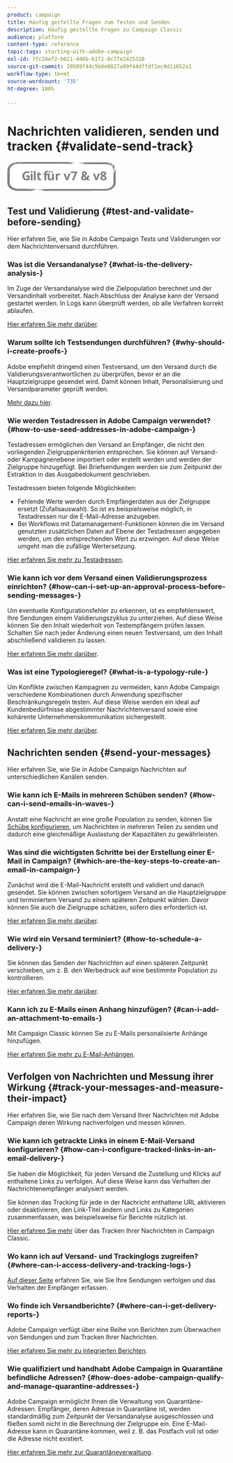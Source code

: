 ```yaml
---
product: campaign
title: Häufig gestellte Fragen zum Testen und Senden
description: Häufig gestellte Fragen zu Campaign Classic
audience: platform
content-type: reference
topic-tags: starting-with-adobe-campaign
exl-id: 7fc24ef2-b021-440b-b1f2-8c77e2425328
source-git-commit: 20509f44c5b8e0827a09f44dffdf2ec9d11652a1
workflow-type: tm+mt
source-wordcount: '735'
ht-degree: 100%

---
```


# Nachrichten validieren, senden und tracken {#validate-send-track}

![](../../assets/common.svg)

## Test und Validierung {#test-and-validate-before-sending}

Hier erfahren Sie, wie Sie in Adobe Campaign Tests und Validierungen vor dem Nachrichtenversand durchführen.

### Was ist die Versandanalyse? {#what-is-the-delivery-analysis-}

Im Zuge der Versandanalyse wird die Zielpopulation berechnet und der Versandinhalt vorbereitet. Nach Abschluss der Analyse kann der Versand gestartet werden. In Logs kann überprüft werden, ob alle Verfahren korrekt ablaufen.

[Hier erfahren Sie mehr darüber](../../delivery/using/steps-validating-the-delivery.md).

### Warum sollte ich Testsendungen durchführen? {#why-should-i-create-proofs-}

Adobe empfiehlt dringend einen Testversand, um den Versand durch die Validierungsverantwortlichen zu überprüfen, bevor er an die Hauptzielgruppe gesendet wird. Damit können Inhalt, Personalisierung und Versandparameter geprüft werden.

[Mehr dazu hier](../../delivery/using/steps-validating-the-delivery.md#sending-a-proof).

### Wie werden Testadressen in Adobe Campaign verwendet? {#how-to-use-seed-addresses-in-adobe-campaign-}

Testadressen ermöglichen den Versand an Empfänger, die nicht den vorliegenden Zielgruppenkriterien entsprechen. Sie können auf Versand- oder Kampagnenebene importiert oder erstellt werden und werden der Zielgruppe hinzugefügt. Bei Briefsendungen werden sie zum Zeitpunkt der Extraktion in das Ausgabedokument geschrieben.

Testadressen bieten folgende Möglichkeiten:

* Fehlende Werte werden durch Empfängerdaten aus der Zielgruppe ersetzt (Zufallsauswahl). So ist es beispielsweise möglich, in Testadressen nur die E-Mail-Adresse anzugeben.
* Bei Workflows mit Datamanagement-Funktionen können die im Versand genutzten zusätzlichen Daten auf Ebene der Testadressen angegeben werden, um den entsprechenden Wert zu erzwingen. Auf diese Weise umgeht man die zufällige Wertersetzung.

[Hier erfahren Sie mehr zu Testadressen](../../delivery/using/about-seed-addresses.md).

### Wie kann ich vor dem Versand einen Validierungsprozess einrichten? {#how-can-i-set-up-an-approval-process-before-sending-messages-}

Um eventuelle Konfigurationsfehler zu erkennen, ist es empfehlenswert, Ihre Sendungen einem Validierungszyklus zu unterziehen. Auf diese Weise können Sie den Inhalt wiederholt von Testempfängern prüfen lassen. Schalten Sie nach jeder Änderung einen neuen Testversand, um den Inhalt abschließend validieren zu lassen.

[Hier erfahren Sie mehr darüber](../../delivery/using/steps-validating-the-delivery.md#sending-a-proof).

### Was ist eine Typologieregel? {#what-is-a-typology-rule-}

Um Konflikte zwischen Kampagnen zu vermeiden, kann Adobe Campaign verschiedene Kombinationen durch Anwendung spezifischer Beschränkungsregeln testen. Auf diese Weise werden ein ideal auf Kundenbedürfnisse abgestimmter Nachrichtenversand sowie eine kohärente Unternehmenskommunikation sichergestellt.

[Hier erfahren Sie mehr darüber](../../campaign-opt/using/about-campaign-typologies.md).

## Nachrichten senden {#send-your-messages}

Hier erfahren Sie, wie Sie in Adobe Campaign Nachrichten auf unterschiedlichen Kanälen senden.

### Wie kann ich E-Mails in mehreren Schüben senden? {#how-can-i-send-emails-in-waves-}

Anstatt eine Nachricht an eine große Population zu senden, können Sie [Schübe konfigurieren](../../delivery/using/steps-sending-the-delivery.md#sending-using-multiple-waves), um Nachrichten in mehreren Teilen zu senden und dadurch eine gleichmäßige Auslastung der Kapazitäten zu gewährleisten.

### Was sind die wichtigsten Schritte bei der Erstellung einer E-Mail in Campaign? {#which-are-the-key-steps-to-create-an-email-in-campaign-}

Zunächst wird die E-Mail-Nachricht erstellt und validiert und danach gesendet. Sie können zwischen sofortigem Versand an die Hauptzielgruppe und terminiertem Versand zu einem späteren Zeitpunkt wählen. Davor können Sie auch die Zielgruppe schätzen, sofern dies erforderlich ist.

[Hier erfahren Sie mehr darüber](../../delivery/using/steps-validating-the-delivery.md#sending-a-proof).

### Wie wird ein Versand terminiert? {#how-to-schedule-a-delivery-}

Sie können das Senden der Nachrichten auf einen späteren Zeitpunkt verschieben, um z. B. den Werbedruck auf eine bestimmte Population zu kontrollieren.

[Hier erfahren Sie mehr darüber](../../delivery/using/steps-sending-the-delivery.md#scheduling-the-delivery-sending).

### Kann ich zu E-Mails einen Anhang hinzufügen? {#can-i-add-an-attachment-to-emails-}

Mit Campaign Classic können Sie zu E-Mails personalisierte Anhänge hinzufügen.

[Hier erfahren Sie mehr zu E-Mail-Anhängen](../../delivery/using/attaching-files.md).

## Verfolgen von Nachrichten und Messung ihrer Wirkung {#track-your-messages-and-measure-their-impact}

Hier erfahren Sie, wie Sie nach dem Versand Ihrer Nachrichten mit Adobe Campaign deren Wirkung nachverfolgen und messen können.

### Wie kann ich getrackte Links in einem E-Mail-Versand konfigurieren? {#how-can-i-configure-tracked-links-in-an-email-delivery-}

Sie haben die Möglichkeit, für jeden Versand die Zustellung und Klicks auf enthaltene Links zu verfolgen. Auf diese Weise kann das Verhalten der Nachrichtenempfänger analysiert werden.

Sie können das Tracking für jede in der Nachricht enthaltene URL aktivieren oder deaktivieren, den Link-Titel ändern und Links zu Kategorien zusammenfassen, was beispielsweise für Berichte nützlich ist.

[Hier erfahren Sie mehr](../../delivery/using/about-message-tracking.md) über das Tracken Ihrer Nachrichten in Campaign Classic.

### Wo kann ich auf Versand- und Trackinglogs zugreifen? {#where-can-i-access-delivery-and-tracking-logs-}

[Auf dieser Seite](../../delivery/using/delivery-dashboard.md) erfahren Sie, wie Sie Ihre Sendungen verfolgen und das Verhalten der Empfänger erfassen.

### Wo finde ich Versandberichte? {#where-can-i-get-delivery-reports-}

Adobe Campaign verfügt über eine Reihe von Berichten zum Überwachen von Sendungen und zum Tracken Ihrer Nachrichten.

[Hier erfahren Sie mehr zu integrierten Berichten](../../reporting/using/delivery-reports.md).

### Wie qualifiziert und handhabt Adobe Campaign in Quarantäne befindliche Adressen? {#how-does-adobe-campaign-qualify-and-manage-quarantine-addresses-}

Adobe Campaign ermöglicht Ihnen die Verwaltung von Quarantäne-Adressen. Empfänger, deren Adresse in Quarantäne ist, werden standardmäßig zum Zeitpunkt der Versandanalyse ausgeschlossen und fließen somit nicht in die Berechnung der Zielgruppe ein. Eine E-Mail-Adresse kann in Quarantäne kommen, weil z. B. das Postfach voll ist oder die Adresse nicht existiert.

[Hier erfahren Sie mehr zur Quarantäneverwaltung](../../delivery/using/understanding-quarantine-management.md).
